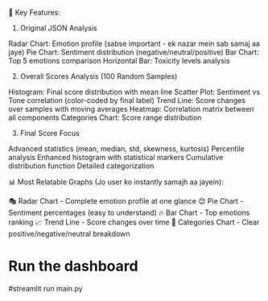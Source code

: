 🚀 Key Features:
1. Original JSON Analysis

Radar Chart: Emotion profile (sabse important - ek nazar mein sab samaj aa jaye)
Pie Chart: Sentiment distribution (negative/neutral/positive)
Bar Chart: Top 5 emotions comparison
Horizontal Bar: Toxicity levels analysis

2. Overall Scores Analysis (100 Random Samples)

Histogram: Final score distribution with mean line
Scatter Plot: Sentiment vs Tone correlation (color-coded by final label)
Trend Line: Score changes over samples with moving averages
Heatmap: Correlation matrix between all components
Categories Chart: Score range distribution

3. Final Score Focus

Advanced statistics (mean, median, std, skewness, kurtosis)
Percentile analysis
Enhanced histogram with statistical markers
Cumulative distribution function
Detailed categorization

📊 Most Relatable Graphs (Jo user ko instantly samajh aa jayein):

🎭 Radar Chart - Complete emotion profile at one glance
😊 Pie Chart - Sentiment percentages (easy to understand)
🔥 Bar Chart - Top emotions ranking
📈 Trend Line - Score changes over time
🎯 Categories Chart - Clear positive/negative/neutral breakdown




# Run the dashboard
#streamlit run main.py
